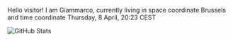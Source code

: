 Hello visitor! I am Giammarco, currently living in space coordinate Brussels and time coordinate Thursday, 8 April, 20:23 CEST

![GitHub Stats](https://github-readme-stats.vercel.app/api?username=grcasanova)
